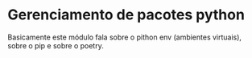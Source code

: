 # Gerenciamento de pacotes python

Basicamente este módulo fala sobre o pithon env (ambientes virtuais), sobre o pip e sobre o poetry.